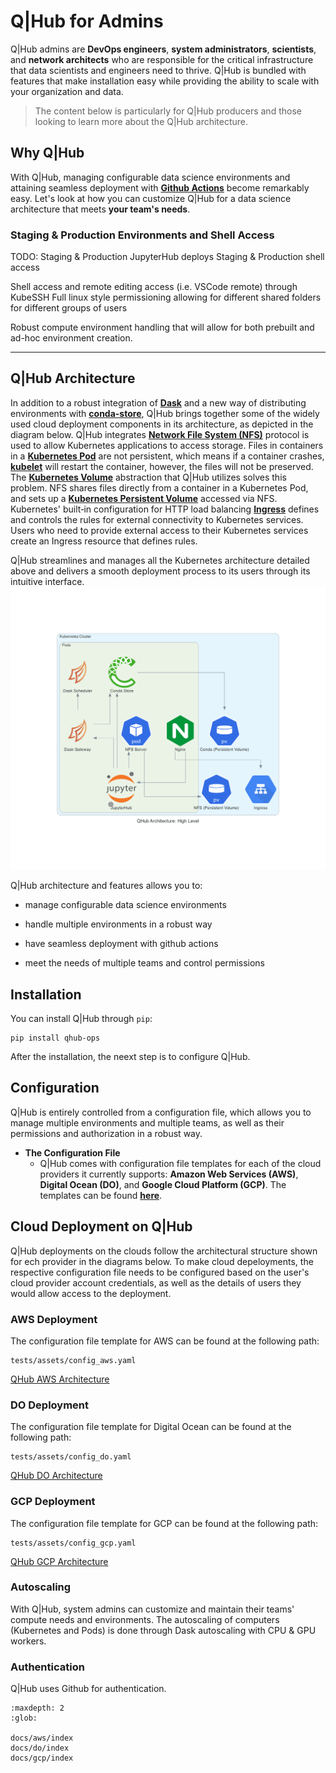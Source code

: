 # **Q|Hub for Admins**

Q|Hub admins are **DevOps engineers**, **system administrators**, **scientists**, and **network architects** who are responsible for the critical infrastructure that data scientists and engineers need to thrive. Q|Hub is bundled with features that make installation easy while providing the ability to scale with your organization and data.

> The content below is particularly for Q|Hub producers and those looking to learn more about the Q|Hub architecture.

## Why Q|Hub

With Q|Hub, managing configurable data science environments and attaining seamless deployment with [**Github Actions**](https://github.com/marketplace/actions/deployment-action) become remarkably easy. Let's look at how you can customize Q|Hub for a data science architecture that meets  **your team's needs**.

### Staging & Production Environments and Shell Access

TODO: 
Staging & Production JupyterHub deploys
Staging & Production shell access

Shell access and remote editing access (i.e. VSCode remote) through KubeSSH
Full linux style permissioning allowing for different shared folders for different groups of users  

Robust compute environment handling that will allow for both prebuilt and ad-hoc environment creation.

-----------

## Q|Hub Architecture

 In addition to a robust integration of [**Dask**](https://dask.org/) and a new way of distributing environments with [**conda-store**](https://github.com/quansight/conda-store), Q|Hub brings together some of the widely used cloud deployment components in its architecture, as depicted in the diagram below. Q|Hub integrates [**Network File System (NFS)**](https://en.wikipedia.org/wiki/Network_File_System) protocol is used to allow Kubernetes applications to access storage. Files in containers in a [**Kubernetes Pod**](https://kubernetes.io/docs/concepts/workloads/pods/pod/) are not persistent, which means if a container crashes, [**kubelet**](https://kubernetes.io/docs/reference/command-line-tools-reference/kubelet/#:~:text=Synopsis,object%20that%20describes%20a%20pod) will restart the container, however, the files will not be preserved. The [**Kubernetes Volume**](https://kubernetes.io/docs/concepts/storage/volumes/#types-of-volumes) abstraction that Q|Hub utilizes solves this problem. NFS shares files directly from a container in a Kubernetes Pod, and sets up a [**Kubernetes Persistent Volume**](https://kubernetes.io/docs/concepts/storage/persistent-volumes/) accessed via NFS. Kubernetes' built‑in configuration for HTTP load balancing [**Ingress**](https://kubernetes.io/docs/concepts/services-networking/ingress/) defines and controls the rules for external connectivity to Kubernetes services. Users who need to provide external access to their Kubernetes services create an Ingress resource that defines rules.

Q|Hub streamlines and manages all the Kubernetes architecture detailed above and delivers a smooth deployment process to its users through its intuitive interface.
![QHub_Architecture](../images/high_level_architecture.png)

Q|Hub architecture and features allows you to:

+ manage configurable data science environments

+ handle multiple environments in a robust way

+ have seamless deployment with github actions

+ meet the needs of multiple teams and control permissions

## Installation

You can install Q|Hub through `pip`:

    pip install qhub-ops

After the installation, the neext step is to configure Q|Hub.

## Configuration

Q|Hub is entirely controlled from a configuration file, which allows you to manage multiple environments and multiple teams, as well as their permissions and authorization in a robust way.

+ **The Configuration File**
  + Q|Hub comes with configuration file templates for each of the cloud providers it currently supports: **Amazon Web Services (AWS)**, **Digital Ocean (DO)**, and **Google Cloud Platform (GCP)**. The templates can be found [**here**]('#').

## Cloud Deployment on Q|Hub

Q|Hub deployments on the clouds follow the architectural structure shown for ech provider in the diagrams below. To make cloud depeloyments, the respective configuration file needs to be configured based on the user's cloud provider account credentials, as well as the details of users they would allow access to the deployment.

### AWS Deployment

The configuration file template for AWS can be found at the following path:

    tests/assets/config_aws.yaml

[QHub AWS Architecture](#)

### DO Deployment

The configuration file template for Digital Ocean can be found at the following path:

    tests/assets/config_do.yaml

[QHub DO Architecture](#)

### GCP Deployment

The configuration file template for GCP can be found at the following path:

    tests/assets/config_gcp.yaml

[QHub GCP Architecture](#)

### Autoscaling

With Q|Hub, system admins can customize and maintain their teams' compute needs and environments. The autoscaling of computers (Kubernetes and Pods) is done through Dask autoscaling with CPU & GPU workers.

### Authentication

Q|Hub uses Github for authentication. 

```{toctree}
:maxdepth: 2
:glob:

docs/aws/index
docs/do/index
docs/gcp/index
```
